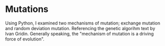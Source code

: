 # Mutations

Using Python, I examined two mechanisms of mutation; exchange mutation and random deviation mutation. 
Referencing the genetic algorihm text by Ivan Gridin. Generally speaking, the "mechanism of mutation
is a driving force of evolution".
